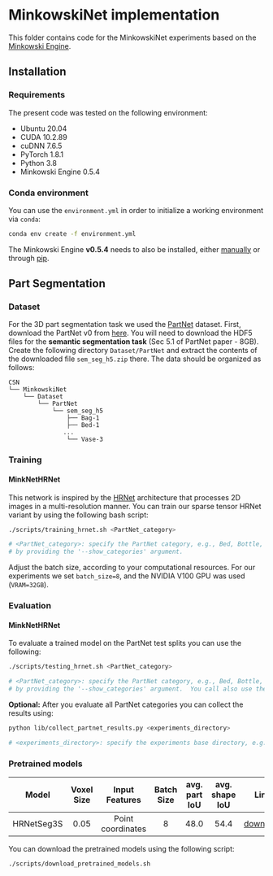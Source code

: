 # MinkowskiNet implementation
This folder contains code for the MinkowskiNet experiments based on the [Minkowski Engine](https://github.com/NVIDIA/MinkowskiEngine).

## Installation

### Requirements
The present code was tested on the following environment:

- Ubuntu 20.04
- CUDA 10.2.89
- cuDNN 7.6.5
- PyTorch 1.8.1
- Python 3.8
- Minkowski Engine 0.5.4

### Conda environment
You can use the ```environment.yml``` in order to initialize a working environment via ```conda```:
```bash
conda env create -f environment.yml
```
The Minkowski Engine **v0.5.4** needs to also be installed, either [manually](https://github.com/NVIDIA/MinkowskiEngine)
or through [pip](https://pypi.org/project/MinkowskiEngine/).

## Part Segmentation

### Dataset
For the 3D part segmentation task we used the [PartNet](https://partnet.cs.stanford.edu/) dataset. First, download the 
PartNet v0 from [here](https://www.shapenet.org/download/parts). You will need to download the HDF5 files for the 
**semantic segmentation task** (Sec 5.1 of PartNet paper - 8GB). Create the following directory ```Dataset/PartNet```
and extract the contents of the downloaded file  ```sem_seg_h5.zip``` there. The data should be organized as follows:
```shell
CSN
└── MinkowskiNet
    └── Dataset
        └── PartNet
            └── sem_seg_h5
                ├── Bag-1
                ├── Bed-1
               ...
                └── Vase-3
```

### Training

#### MinkNetHRNet
This network is inspired by the [HRNet](https://github.com/HRNet/HRNet-Semantic-Segmentation) architecture that 
processes 2D images in a multi-resolution manner. You can train our sparse tensor HRNet variant by using the following
bash script:
```bash
./scripts/training_hrnet.sh <PartNet_category>

# <PartNet_category>: specify the PartNet category, e.g., Bed, Bottle, etc. You can view all the available categories
# by providing the '--show_categories' argument.
```
Adjust the batch size, according to your computational resources. For our experiments we set `batch_size=8`, and
the NVIDIA V100 GPU was used (```VRAM=32GB```).

### Evaluation

#### MinkNetHRNet
To evaluate a trained model on the PartNet test splits you can use the following:
```bash
./scripts/testing_hrnet.sh <PartNet_category>

# <PartNet_category>: specify the PartNet category, e.g., Bed, Bottle, etc. You can view all the available categories
# by providing the '--show_categories' argument.  You call also use the 'all' option to evaluate all categories.
```

**Optional:** After you evaluate all PartNet categories you can collect the results using:
```bash
python lib/collect_partnet_results.py <experiments_directory>

# <experiments_directory>: specify the experiments base directory, e.g.,  outputs/PartnetVoxelization0_05Dataset/HRNetSeg3S/ 
```

### Pretrained models

|    Model     | Voxel Size |  Input Features   | Batch Size | avg. part IoU | avg. shape IoU |                                              Link                                               |
|:------------:|:----------:|:-----------------:|:----------:|:-------------:|:--------------:|:-----------------------------------------------------------------------------------------------:|
| HRNetSeg3S   |    0.05    | Point coordinates |     8      |     48.0      |      54.4      |[download](https://drive.google.com/file/d/1WIOii5OzrzYfyg2mX40cQZjYOvaOdnWE/view?usp=share_link)|
You can download the pretrained models using the following script:
```bash
./scripts/download_pretrained_models.sh
```

